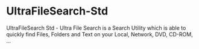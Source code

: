 # UltraFileSearch-Std
UltraFileSearch Std - Ultra File Search is a Search Utility which is able to quickly find Files, Folders and Text on your Local, Network, DVD, CD-ROM, ...
